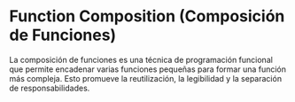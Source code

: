 # Function Composition (Composición de Funciones)

La composición de funciones es una técnica de programación funcional que permite encadenar varias funciones pequeñas para formar una función más compleja. Esto promueve la reutilización, la legibilidad y la separación de responsabilidades.

